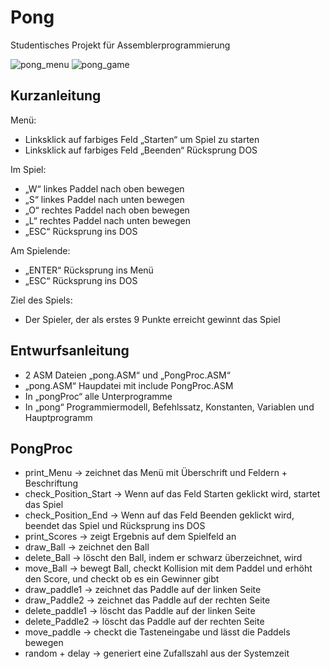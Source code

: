 # Pong
Studentisches Projekt für Assemblerprogrammierung

![pong_menu](https://user-images.githubusercontent.com/82649637/172356559-81014c90-fbbc-4649-946b-0daee54d3881.jpg)
![pong_game](https://user-images.githubusercontent.com/82649637/172356575-f29ae380-99c3-4fb8-852b-51ab75f4964d.jpg)

## Kurzanleitung

Menü:

* Linksklick auf farbiges Feld „Starten“ um Spiel zu starten
* Linksklick auf farbiges Feld „Beenden“ Rücksprung DOS

Im Spiel:
* „W“ linkes Paddel nach oben bewegen
* „S“ linkes Paddel nach unten bewegen
* „O“ rechtes Paddel nach oben bewegen
* „L“ rechtes Paddel nach unten bewegen
* „ESC“ Rücksprung ins DOS

Am Spielende:
* „ENTER“ Rücksprung ins Menü
* „ESC“ Rücksprung ins DOS

Ziel des Spiels:
* Der Spieler, der als erstes 9 Punkte erreicht gewinnt das Spiel

## Entwurfsanleitung

* 2 ASM Dateien „pong.ASM“ und „PongProc.ASM“
* „pong.ASM“ Haupdatei mit include PongProc.ASM
* In „pongProc“ alle Unterprogramme
* In „pong“ Programmiermodell, Befehlssatz, Konstanten, Variablen und Hauptprogramm

## PongProc

* print_Menu &#8594; zeichnet das Menü mit Überschrift und Feldern + Beschriftung
* check_Position_Start &#8594; Wenn auf das Feld Starten geklickt wird, startet das Spiel
* check_Position_End &#8594; Wenn auf das Feld Beenden geklickt wird, beendet das Spiel und Rücksprung ins DOS
* print_Scores &#8594; zeigt Ergebnis auf dem Spielfeld an
* draw_Ball &#8594; zeichnet den Ball
* delete_Ball &#8594; löscht den Ball, indem er schwarz überzeichnet, wird
* move_Ball &#8594; bewegt Ball, checkt Kollision mit dem Paddel und erhöht den Score, und checkt ob es ein Gewinner gibt
* draw_paddle1 &#8594; zeichnet das Paddle auf der linken Seite
* draw_Paddle2 &#8594; zeichnet das Paddle auf der rechten Seite
* delete_paddle1 &#8594; löscht das Paddle auf der linken Seite
* delete_Paddle2 &#8594; löscht das Paddle auf der rechten Seite
* move_paddle &#8594; checkt die Tasteneingabe und lässt die Paddels bewegen
* random + delay &#8594; generiert eine Zufallszahl aus der Systemzeit
